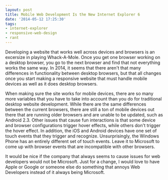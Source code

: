 ```yaml
---
layout: post
title: Mobile Web Development Is the New Internet Explorer 6
date: '2014-05-12 17:25:30'
tags:
- internet-explorer
- responsive-web-design
- rant
---
```


Developing a website that works well across devices and browsers is an excersize in playing Whack-A-Mole. Once you get one browser working on a desktop browser, you go to the next browser and find that not everything works the same way. In 2014, it seems that there aren't that many differences in functionality between desktop browsers, but that all changes once you start making a responsive website that must handle mobile devices as well as it does desktop browsers.

When making sure the site works for mobile devices, there are so many more variables that you have to take into account than you do for traditional desktop website development. While there are the same differences between the current browsers, there are still a ton of mobile devices out there that are running older browsers and are unable to be updated, such as Android 2.3. Other issues that cause fun interactions is that some device and browser configurations trigger hover effects, while others don't trigger the hover effect. In addition, the iOS and Android devices have one set of touch events that they trigger and recognize. Unsurprisingly, the Windows Phone has an entirely different set of touch events. Leave it to Microsoft to come up with browser events that are incompatible with other browsers.

It would be nice if the company that always seems to cause issues for web developers would not be Microsoft. Just for a change, I would love to have Apple or Google or someone else do something that annoys Web Developers instead of it always being Microsoft.